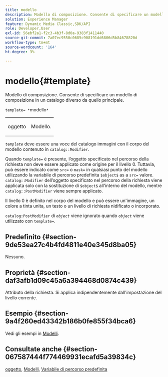 ```yaml
---
title: modello
description: Modello di composizione. Consente di specificare un modello di composizione che si trova in un catalogo diverso da quello principale.
solution: Experience Manager
feature: Dynamic Media Classic,SDK/API
role: Developer,User
exl-id: 56ebf2a1-f2c3-4b3f-8d0a-9383f1411440
source-git-commit: 7a07ec9550c0685c908191dd6806d5b84678820d
workflow-type: tm+mt
source-wordcount: '164'
ht-degree: 3%

---
```


# modello{#template}

Modello di composizione. Consente di specificare un modello di composizione in un catalogo diverso da quello principale.

`template= *`modello`*`

<table id="simpletable_DEC6F4EB460D453B8F272C98C9C8B7E5"> 
 <tr class="strow"> 
  <td class="stentry"> <p><span class="varname"> oggetto</span> </p> </td> 
  <td class="stentry"> <p>Modello. </p></td> 
 </tr> 
</table>

*`template`* deve essere una voce del catalogo immagini con il corpo del modello contenuto in `catalog::Modifier`.

Quando `template=` è presente, l’oggetto specificato nel percorso della richiesta non deve essere applicato come origine per il livello 0. Tuttavia, può essere indicato come `src=` o `mask=` in qualsiasi punto del modello utilizzando la variabile di percorso predefinita `$object$` as a `src=` valore. `catalog::Modifier` dell’oggetto specificato nel percorso della richiesta viene applicata solo con la sostituzione di `$object$` all&#39;interno del modello, mentre `catalog::PostModifier` viene sempre applicato.

Il livello 0 è definito nel corpo del modello e può essere un&#39;immagine, un colore a tinta unita, un testo o un livello di richiesta nidificato o incorporato.

`catalog:PostModifier` di *`object`* viene ignorato quando *`object`* viene utilizzato con `template=`.

## Predefinito {#section-9de53ea27c4b4fd4811e40e345d8ba05}

Nessuno.

## Proprietà {#section-daf3afb1d09c45a6a394468d0874c439}

Attributo della richiesta. Si applica indipendentemente dall&#39;impostazione del livello corrente.

## Esempio {#section-9a4f260ed43342b186b0fe855f34bca6}

Vedi gli esempi in [Modelli](../../../../../is-api/http-ref/image-serving-api-ref/c-http-protocol-reference/c-templates/c-templates.md#concept-3cd2d2adae0e41b2979b9640244d4d3e).

## Consultate anche {#section-067587444f774469931ecafd5a39834c}

[oggetto](../../../../../is-api/http-ref/image-serving-api-ref/c-http-protocol-reference/c-data-types/r-object.md#reference-2591bd24548d462782c68d138ef795a0), [Modelli](../../../../../is-api/http-ref/image-serving-api-ref/c-http-protocol-reference/c-templates/c-templates.md#concept-3cd2d2adae0e41b2979b9640244d4d3e), [Variabile di percorso predefinita](../../../../../is-api/http-ref/image-serving-api-ref/c-http-protocol-reference/c-syntax-and-features/r-is-http-substitution-variables.md#reference-90dc01aba44940e4acdd0c6476e7aa5a)
